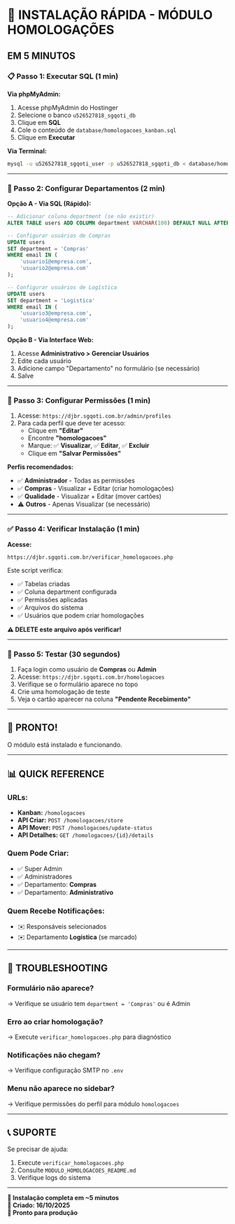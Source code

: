 # 🚀 INSTALAÇÃO RÁPIDA - MÓDULO HOMOLOGAÇÕES

## **EM 5 MINUTOS**

### **📋 Passo 1: Executar SQL (1 min)**

**Via phpMyAdmin:**
1. Acesse phpMyAdmin do Hostinger
2. Selecione o banco `u526527818_sgqoti_db`
3. Clique em **SQL**
4. Cole o conteúdo de `database/homologacoes_kanban.sql`
5. Clique em **Executar**

**Via Terminal:**
```bash
mysql -u u526527818_sgqoti_user -p u526527818_sgqoti_db < database/homologacoes_kanban.sql
```

---

### **👥 Passo 2: Configurar Departamentos (2 min)**

**Opção A - Via SQL (Rápido):**
```sql
-- Adicionar coluna department (se não existir)
ALTER TABLE users ADD COLUMN department VARCHAR(100) DEFAULT NULL AFTER email;

-- Configurar usuários de Compras
UPDATE users 
SET department = 'Compras' 
WHERE email IN (
    'usuario1@empresa.com',
    'usuario2@empresa.com'
);

-- Configurar usuários de Logística
UPDATE users 
SET department = 'Logistica' 
WHERE email IN (
    'usuario3@empresa.com',
    'usuario4@empresa.com'
);
```

**Opção B - Via Interface Web:**
1. Acesse **Administrativo > Gerenciar Usuários**
2. Edite cada usuário
3. Adicione campo "Departamento" no formulário (se necessário)
4. Salve

---

### **🔐 Passo 3: Configurar Permissões (1 min)**

1. Acesse: `https://djbr.sgqoti.com.br/admin/profiles`
2. Para cada perfil que deve ter acesso:
   - Clique em **"Editar"**
   - Encontre **"homologacoes"**
   - Marque: ✅ **Visualizar**, ✅ **Editar**, ✅ **Excluir**
   - Clique em **"Salvar Permissões"**

**Perfis recomendados:**
- ✅ **Administrador** - Todas as permissões
- ✅ **Compras** - Visualizar + Editar (criar homologações)
- ✅ **Qualidade** - Visualizar + Editar (mover cartões)
- ⚠️ **Outros** - Apenas Visualizar (se necessário)

---

### **✅ Passo 4: Verificar Instalação (1 min)**

**Acesse:**
```
https://djbr.sgqoti.com.br/verificar_homologacoes.php
```

Este script verifica:
- ✅ Tabelas criadas
- ✅ Coluna department configurada
- ✅ Permissões aplicadas
- ✅ Arquivos do sistema
- ✅ Usuários que podem criar homologações

**⚠️ DELETE este arquivo após verificar!**

---

### **🎯 Passo 5: Testar (30 segundos)**

1. Faça login como usuário de **Compras** ou **Admin**
2. Acesse: `https://djbr.sgqoti.com.br/homologacoes`
3. Verifique se o formulário aparece no topo
4. Crie uma homologação de teste
5. Veja o cartão aparecer na coluna **"Pendente Recebimento"**

---

## 🎉 **PRONTO!**

O módulo está instalado e funcionando.

---

## 📊 **QUICK REFERENCE**

### **URLs:**
- **Kanban:** `/homologacoes`
- **API Criar:** `POST /homologacoes/store`
- **API Mover:** `POST /homologacoes/update-status`
- **API Detalhes:** `GET /homologacoes/{id}/details`

### **Quem Pode Criar:**
- ✅ Super Admin
- ✅ Administradores
- ✅ Departamento: **Compras**
- ✅ Departamento: **Administrativo**

### **Quem Recebe Notificações:**
- ✉️ Responsáveis selecionados
- ✉️ Departamento **Logística** (se marcado)

---

## 🐛 **TROUBLESHOOTING**

### **Formulário não aparece?**
→ Verifique se usuário tem `department = 'Compras'` ou é Admin

### **Erro ao criar homologação?**
→ Execute `verificar_homologacoes.php` para diagnóstico

### **Notificações não chegam?**
→ Verifique configuração SMTP no `.env`

### **Menu não aparece no sidebar?**
→ Verifique permissões do perfil para módulo `homologacoes`

---

## 📞 **SUPORTE**

Se precisar de ajuda:
1. Execute `verificar_homologacoes.php`
2. Consulte `MODULO_HOMOLOGACOES_README.md`
3. Verifique logs do sistema

---

**🎯 Instalação completa em ~5 minutos**  
**📅 Criado: 16/10/2025**  
**🚀 Pronto para produção**
